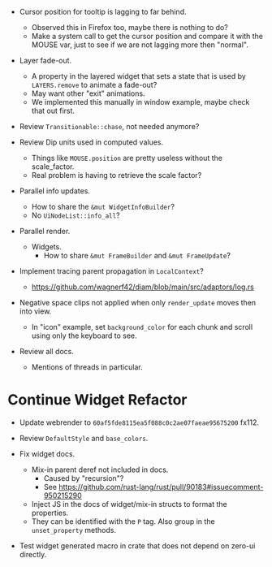 * Cursor position for tooltip is lagging to far behind.
    - Observed this in Firefox too, maybe there is nothing to do?
    - Make a system call to get the cursor position and compare it with the MOUSE var, just to see if we are not lagging more then "normal".
* Layer fade-out.
    - A property in the layered widget that sets a state that is used by `LAYERS.remove` to animate a fade-out?
    - May want other "exit" animations.
    - We implemented this manually in window example, maybe check that out first.

* Review `Transitionable::chase`, not needed anymore?
* Review Dip units used in computed values.
    - Things like `MOUSE.position` are pretty useless without the scale_factor.
    - Real problem is having to retrieve the scale factor?

* Parallel info updates.
    - How to share the `&mut WidgetInfoBuilder`?
    - No `UiNodeList::info_all`?

* Parallel render.
    - Widgets.
        - How to share `&mut FrameBuilder` and `&mut FrameUpdate`?

* Implement tracing parent propagation in `LocalContext`?
    - https://github.com/wagnerf42/diam/blob/main/src/adaptors/log.rs

* Negative space clips not applied when only `render_update` moves then into view.
    - In "icon" example, set `background_color` for each chunk and scroll using only the keyboard to see.

* Review all docs.
    - Mentions of threads in particular.

# Continue Widget Refactor

* Update webrender to `60af5fde8115ea5f088c0c2ae07faeae95675200` fx112.
* Review `DefaultStyle` and `base_colors`.
* Fix widget docs.
    - Mix-in parent deref not included in docs.
        - Caused by "recursion"?
        - See https://github.com/rust-lang/rust/pull/90183#issuecomment-950215290
    - Inject JS in the docs of widget/mix-in structs to format the properties.
    - They can be identified with the `P` tag.
        Also group in the `unset_property` methods.

* Test widget generated macro in crate that does not depend on zero-ui directly.
